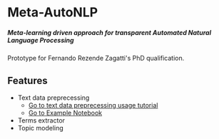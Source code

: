 # Meta-AutoNLP

##### _Meta-learning driven approach for transparent Automated Natural Language Processing_

Prototype for Fernando Rezende Zagatti's PhD qualification.

## Features

- Text data preprecessing
    - [Go to text data preprecessing usage tutorial](preprocessing/USAGE.md)
    - [Go to Example Notebook](Example%20notebooks/Preprocessing%20example.ipynb)
- Terms extractor
- Topic modeling